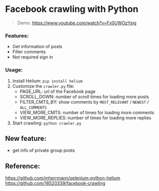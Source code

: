 # Facebook crawling with Python

> Demo: https://www.youtube.com/watch?v=Fx0UWOzYsig

### Features:

-   Get information of posts
-   Filter comments
-   Not required sign in

### Usage:

1. Install Helium: `pip install helium`
2. Customize the `crawler.py` file:
    - PAGE_URL: url of the Facebook page
    - SCROLL_DOWN: number of scroll times for loading more posts
    - FILTER_CMTS_BY: show comments by `MOST_RELEVANT` / `NEWEST` / `ALL_COMMENTS`
    - VIEW_MORE_CMTS: number of times for loading more comments
    - VIEW_MORE_REPLIES: number of times for loading more replies
3. Start crawling: `python crawler.py`
## New feature:
- get info of private group posts

## Reference:
https://github.com/mherrmann/selenium-python-helium
https://github.com/18520339/facebook-crawling
